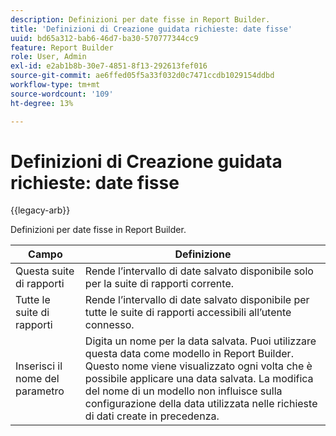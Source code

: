 ```yaml
---
description: Definizioni per date fisse in Report Builder.
title: 'Definizioni di Creazione guidata richieste: date fisse'
uuid: bd65a312-bab6-46d7-ba30-570777344cc9
feature: Report Builder
role: User, Admin
exl-id: e2ab1b8b-30e7-4851-8f13-292613fef016
source-git-commit: ae6ffed05f5a33f032d0c7471ccdb1029154ddbd
workflow-type: tm+mt
source-wordcount: '109'
ht-degree: 13%

---
```


# Definizioni di Creazione guidata richieste: date fisse

{{legacy-arb}}

Definizioni per date fisse in Report Builder.

| Campo | Definizione |
|--- |--- |
| Questa suite di rapporti | Rende l’intervallo di date salvato disponibile solo per la suite di rapporti corrente. |
| Tutte le suite di rapporti | Rende l’intervallo di date salvato disponibile per tutte le suite di rapporti accessibili all’utente connesso. |
| Inserisci il nome del parametro | Digita un nome per la data salvata. Puoi utilizzare questa data come modello in Report Builder. Questo nome viene visualizzato ogni volta che è possibile applicare una data salvata. La modifica del nome di un modello non influisce sulla configurazione della data utilizzata nelle richieste di dati create in precedenza. |
